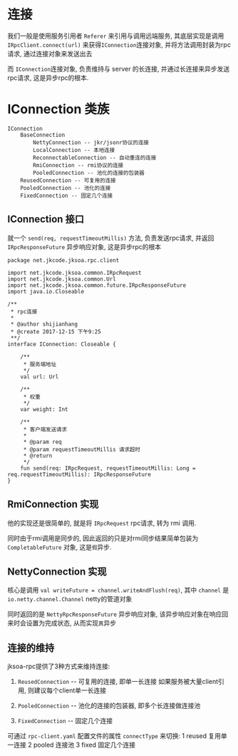 # 连接

我们一般是使用服务引用者 `Referer` 来引用与调用远端服务, 其底层实现是调用 `IRpcClient.connect(url)` 来获得`IConnection`连接对象, 并将方法调用封装为rpc请求, 通过连接对象来发送出去

而 `IConnection`连接对象, 负责维持与 server 的长连接, 并通过长连接来异步发送rpc请求, 这是异步rpc的根本.

# IConnection 类族

```
IConnection
	BaseConnection
		NettyConnection -- jkr/jsonr协议的连接
		LocalConnection -- 本地连接
		ReconnectableConnection -- 自动重连的连接
		RmiConnection -- rmi协议的连接
        PooledConnection -- 池化的连接的包装器
	ReusedConnection -- 可复用的连接
	PooledConnection -- 池化的连接
	FixedConnection -- 固定几个连接
```

## IConnection 接口

就一个 `send(req, requestTimeoutMillis)` 方法, 负责发送rpc请求, 并返回 `IRpcResponseFuture` 异步响应对象, 这是异步rpc的根本

```
package net.jkcode.jksoa.rpc.client

import net.jkcode.jksoa.common.IRpcRequest
import net.jkcode.jksoa.common.Url
import net.jkcode.jksoa.common.future.IRpcResponseFuture
import java.io.Closeable

/**
 * rpc连接
 *
 * @author shijianhang
 * @create 2017-12-15 下午9:25
 **/
interface IConnection: Closeable {

    /**
     * 服务端地址
     */
    val url: Url

    /**
     * 权重
     */
    var weight: Int

    /**
     * 客户端发送请求
     *
     * @param req
     * @param requestTimeoutMillis 请求超时
     * @return
     */
    fun send(req: IRpcRequest, requestTimeoutMillis: Long = req.requestTimeoutMillis): IRpcResponseFuture
}
```

## RmiConnection 实现

他的实现还是很简单的, 就是将 `IRpcRequest` rpc请求, 转为 rmi 调用.

同时由于rmi调用是同步的, 因此返回的只是对rmi同步结果简单包装为 `CompletableFuture` 对象, 这是`假`异步.

## NettyConnection 实现

核心是调用 `val writeFuture = channel.writeAndFlush(req)`, 其中 `channel` 是 `io.netty.channel.Channel` netty的管道对象

同时返回的是 `NettyRpcResponseFuture` 异步响应对象, 该异步响应对象在响应回来时会设置为完成状态, 从而实现`真`异步

## 连接的维持

jksoa-rpc提供了3种方式来维持连接:

1. `ReusedConnection` -- 可复用的连接, 即单一长连接
如果服务被大量client引用, 则建议每个client单一长连接

2. `PooledConnection` -- 池化的连接的包装器, 即多个长连接做连接池

3. `FixedConnection` -- 固定几个连接

可通过 `rpc-client.yaml` 配置文件的属性 `connectType` 来切换: 1 reused 复用单一连接 2 pooled 连接池 3 fixed 固定几个连接